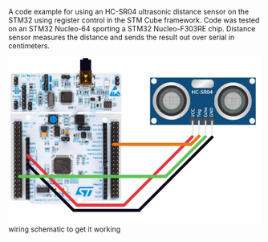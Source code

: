 A code example for using an HC-SR04 ultrasonic distance sensor on the STM32 using register control in the STM Cube framework. 
Code was tested on an STM32 Nucleo-64 sporting a STM32 Nucleo-F303RE chip.
Distance sensor measures the distance and sends the result out over serial in centimeters.

![wiring schematic.](/img/distancesensorschematic.PNG)
wiring schematic to get it working